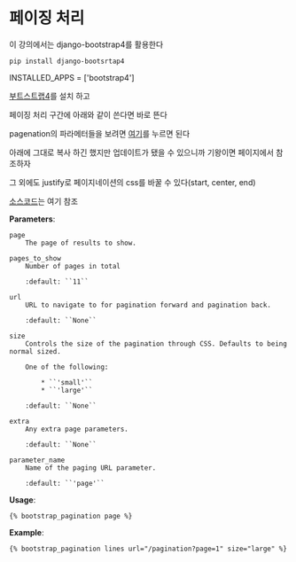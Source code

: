# 페이징 처리

이 강의에서는 django-bootstrap4를 활용한다

`pip install django-bootsrtap4`

INSTALLED_APPS = ['bootstrap4']

[부트스트랩4](https://django-bootstrap4.readthedocs.io/en/latest/index.html)를 설치 하고



페이징 처리 구간에 아래와 같이 쓴다면 바로 뜬다

pagenation의 파라메터들을 보려면 [여기](https://django-bootstrap4.readthedocs.io/en/latest/templatetags.html#bootstrap-pagination)를 누르면 된다

아래에 그대로 복사 하긴 했지만 업데이트가 됐을 수 있으니까 기왕이면 페이지에서 참조하자

그 외에도 justify로 페이지네이션의 css를 바꿀 수 있다(start, center, end)

[소스코드](https://django-bootstrap4.readthedocs.io/en/latest/_modules/bootstrap4/templatetags/bootstrap4.html#bootstrap_pagination)는 여기 참조

**Parameters**:

```
page
    The page of results to show.

pages_to_show
    Number of pages in total

    :default: ``11``

url
    URL to navigate to for pagination forward and pagination back.

    :default: ``None``

size
    Controls the size of the pagination through CSS. Defaults to being normal sized.

    One of the following:

        * ``'small'``
        * ``'large'``

    :default: ``None``

extra
    Any extra page parameters.

    :default: ``None``

parameter_name
    Name of the paging URL parameter.

    :default: ``'page'``
```

**Usage**:

```
{% bootstrap_pagination page %}
```

**Example**:

```
{% bootstrap_pagination lines url="/pagination?page=1" size="large" %}
```